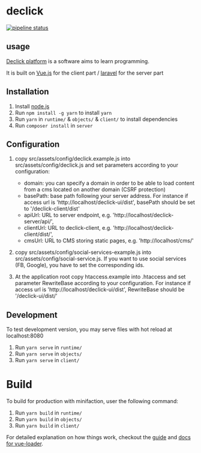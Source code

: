 # declick

[![pipeline status](https://gitlab.com/colombbus/declick/badges/dev/pipeline.svg)](https://gitlab.com/colombbus/declick/-/commits/dev)


## usage

[Declick platform](https://gitlab.com/colombbus/declick) is a software aims to learn programming.

It is built on [Vue.js](https://vuejs.org) for the client part / [laravel](https://laravel.org) for the server part

## Installation

1. Install [node.js](https://nodejs.org/)
2. Run `npm install -g yarn` to install `yarn`
2. Run `yarn` in `runtime/` & `objects/` & `client/` to install dependencies
3. Run `composer install` in `server`

## Configuration

1. copy src/assets/config/declick.example.js into src/assets/config/declick.js and set parameters according to your configuration:
    * domain: you can specify a domain in order to be able to load content from a cms located on another domain (CSRF protection)
    * basePath: base path following your server address. For instance if access url is 'http://localhost/declick-ui/dist', basePath should be set to '/declick-client/dist'
    * apiUrl: URL to server endpoint, e.g. 'http://localhost/declick-server/api/',
    * clientUrl: URL to declick-client, e.g. 'http://localhost/declick-client/dist/',
    * cmsUrl: URL to CMS storing static pages, e.g. 'http://localhost/cms/'

3. copy src/assets/config/social-services-example.js into src/assets/config/social-service.js. If you want to use social services (FB, Google), you have to set the corresponding ids.

4. At the application root copy htaccess.example into .htaccess and set parameter RewriteBase according to your configuration. For instance if access url is 'http://localhost/declick-ui/dist', RewriteBase should be '/declick-ui/dist/'

## Development
To test development version, you may serve files with hot reload at localhost:8080

1. Run `yarn serve` in `runtime/`
2. Run `yarn serve` in `objects/`
3. Run `yarn serve` in  `client/`

# Build
To build for production with minifaction, user the following command:

1. Run `yarn build` in `runtime/`
2. Run `yarn build` in `objects/`
3. Run `yarn build` in  `client/`

For detailed explanation on how things work, checkout the [guide](http://vuejs-templates.github.io/webpack/) and [docs for vue-loader](http://vuejs.github.io/vue-loader).
